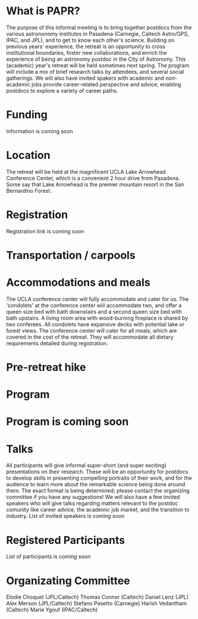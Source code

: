 # What is PAPR?

The purpose of this informal meeting is to bring together postdocs from the various astrononomy institutes in Pasadena (Carnegie, Caltech Astro/GPS, IPAC, and JPL), and to get to know each other's science. Building on previous years' experience, the retreat is an opportunity to cross institutional boundaries, foster new collaborations, and enrich the experience of being an astronomy postdoc in the City of Astronomy.
This (academic) year's retreat will be held sometimes next spring. The program will include a mix of brief research talks by attendees, and several social gatherings. We will also have invited spakers with academic and non-academic jobs provide career-related perspective and advice, enabling postdocs to explore a variety of career paths.

# Funding

Information is coming soon

# Location

The retreat will be held at the magnificent UCLA Lake Arrowhead Conference Center, which is a convenient 2 hour drive from Pasadena. Some say that Lake Arrowhead is the premier mountain resort in the San Bernardino Forest.

# Registration

Registration link is coming soon

# Transportation / carpools

# Accommodations and meals

The UCLA conference center will fully accommodate and cater for us. The 'condolets' at the conference center will accommodate two, and offer a queen size bed with bath downstairs and a second queen size bed with bath upstairs. A living room area with wood-burning fireplace is shared by two conferees. All condolets have expansive decks with potential lake or forest views.
The conference center will cater for all meals, which are covered in the cost of the retreat. They will accommodate all dietary requirements detailed during registration.

# Pre-retreat hike

# Program

# Program is coming soon

# Talks 

All participants will give informal super-short (and super exciting) presentations on their research. These will be an opportunity for postdocs to develop skills in presenting compelling portraits of their work, and for the audience to learn more about the remarkable science being done around them. The exact format is being determined; please contact the organizing committee if you have any suggestions!
We will also have a few invited speakers who will give talks regarding matters relevant to the postdoc comunity like career advice, the academic job market, and the transition to industry.
List of invited speakers is coming soon


# Registered Participants

List of participants is coming soon

# Organizating Committee

Elodie Choquet (JPL/Caltech)
Thomas Connor (Caltech)
Daniel Lenz (JPL)
Alex Merson (JPL/Caltech)
Stefano Pasetto (Carnegie)
Harish Vedantham (Caltech)
Marie Ygouf (IPAC/Caltech)
